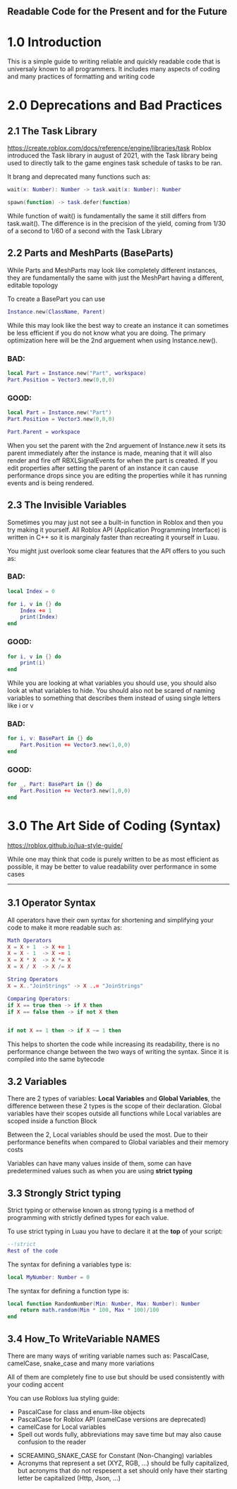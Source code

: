 
## Readable Code for the Present and for the Future

# 1.0 Introduction
This is a simple guide to writing reliable and quickly readable code that is universaly known to all programmers. It includes many aspects of coding and many practices of formatting and writing code

# 2.0 Deprecations and Bad Practices
## 2.1 The Task Library
https://create.roblox.com/docs/reference/engine/libraries/task
Roblox introduced the Task library in august of 2021, with the Task library being used to directly talk to the game engines task schedule of tasks to be ran.

It brang and deprecated many functions such as:

```lua
wait(x: Number): Number -> task.wait(x: Number): Number

spawn(function) -> task.defer(function)
```
While function of wait() is fundamentally the same it still differs from task.wait().
The difference is in the precision of the yield, coming from 1/30 of a second to 1/60 of a second with the Task Library

## 2.2 Parts and MeshParts (BaseParts)
While Parts and MeshParts may look like completely different instances, they are fundamentally the same with just the MeshPart having a different, editable topology

To create a BasePart you can use 
```lua
Instance.new(ClassName, Parent)
```
While this may look like the best way to create an instance it can sometimes be less efficient if you do not know what you are doing. The primary optimization here will be the 2nd arguement when using Instance.new().

### BAD:
```lua
local Part = Instance.new("Part", workspace)
Part.Position = Vector3.new(0,0,0)
```
### GOOD:
```lua
local Part = Instance.new("Part")
Part.Position = Vector3.new(0,0,0)

Part.Parent = workspace
```
When you set the parent with the 2nd arguement of Instance.new it sets its parent immediately after the instance is made, meaning that it will also render and fire off RBXLSignalEvents for when the part is created. If you edit properties after setting the parent of an instance it can cause performance drops since you are editing the properties while it has running events and is being rendered.

## 2.3 The Invisible Variables
Sometimes you may just not see a built-in function in Roblox and then you try making it yourself. All Roblox API (Application Programming Interface) is written in C++ so it is marginaly faster than recreating it yourself in Luau.

You might just overlook some clear features that the API offers to you such as:

### BAD: 
```lua
local Index = 0

for i, v in {} do
    Index += 1
    print(Index)
end
```

### GOOD: 
```lua
for i, v in {} do
    print(i)
end
```

While you are looking at what variables you should use, you should also look at what variables to hide. You should also not be scared of naming variables to something that describes them instead of using single letters like i or v

### BAD: 
```lua
for i, v: BasePart in {} do
    Part.Position += Vector3.new(1,0,0)
end
```

### GOOD: 
```lua
for _, Part: BasePart in {} do
    Part.Position += Vector3.new(1,0,0)
end
```
# 3.0 The Art Side of Coding (Syntax)
https://roblox.github.io/lua-style-guide/

While one may think that code is purely written to be as most efficient as possible, it may be better to value readability over performance in some cases
** **
## 3.1 Operator Syntax
All operators have their own syntax for shortening and simplifying your code to make it more readable such as:
```lua
Math Operators
X = X + 1  -> X += 1
X = X - 1  -> X -= 1
X = X * X  -> X *= X
X = X / X  -> X /= X

String Operators
X = X.."JoinStrings" -> X ..= "JoinStrings"

Comparing Operators:
if X == true then -> if X then
if X == false then -> if not X then


if not X == 1 then -> if X ~= 1 then
```
This helps to shorten the code while increasing its readability, there is no performance change between the two ways of writing the syntax. Since it is compiled into the same bytecode

## 3.2 Variables
There are 2 types of variables: **Local Variables** and **Global Variables**,
the difference between these 2 types is the scope of their declaration. Global variables have their scopes outside all functions while Local variables are scoped inside a function Block

Between the 2, Local variables should be used the most. Due to their performance benefits when compared to Global variables and their memory costs

Variables can have many values inside of them, some can have predetermined values such as when you are using **strict typing**

## 3.3 Strongly Strict typing
Strict typing or otherwise known as strong typing is a method of programming with strictly defined types for each value.

To use strict typing in Luau you have to declare it at the **top** of your script:
```lua
--!strict
Rest of the code
```

The syntax for defining a variables type is:
```lua
local MyNumber: Number = 0
```

The syntax for defining a function type is:
```lua
local function RandomNumber(Min: Number, Max: Number): Number
    return math.random(Min * 100, Max * 100)/100
end
```
## 3.4 How_To WriteVariable NAMES
There are many ways of writing variable names such as: PascalCase, camelCase, snake_case and many more variations

All of them are completely fine to use but should be used consistently with your coding accent

You can use Robloxs lua styling guide:
* PascalCase for class and enum-like objects
* PascalCase for Roblox API (camelCase versions are deprecated)
* camelCase for Local variables
* Spell out words fully, abbreviations may save time but may also cause confusion to the reader
- SCREAMING_SNAKE_CASE for Constant (Non-Changing) variables
- Acronyms that  represent a set (XYZ, RGB, ...) should be fully capitalized, but acronyms that do not respesent a set should only have their starting letter be capitalized (Http, Json, ...)

